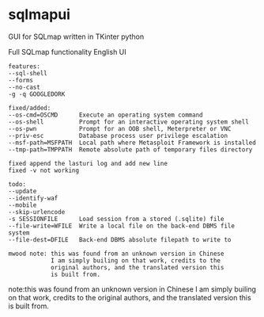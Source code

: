 # sqlmapui
GUI for SQLmap written in TKinter python

Full SQLmap functionality
English UI

```
features:
--sql-shell
--forms
--no-cast
-g -q GOOGLEDORK

fixed/added:
--os-cmd=OSCMD      Execute an operating system command
--os-shell          Prompt for an interactive operating system shell
--os-pwn            Prompt for an OOB shell, Meterpreter or VNC
--priv-esc          Database process user privilege escalation
--msf-path=MSFPATH  Local path where Metasploit Framework is installed
--tmp-path=TMPPATH  Remote absolute path of temporary files directory

fixed append the lasturi log and add new line
fixed -v not working

todo:
--update
--identify-waf
--mobile
--skip-urlencode
-s SESSIONFILE      Load session from a stored (.sqlite) file
--file-write=WFILE  Write a local file on the back-end DBMS file system
--file-dest=DFILE   Back-end DBMS absolute filepath to write to

mwood note: this was found from an unknown version in Chinese
			I am simply builing on that work, credits to the
			original authors, and the translated version this
			is built from.
```


note:this was found from an unknown version in Chinese
			I am simply builing on that work, credits to the
			original authors, and the translated version this
			is built from.
